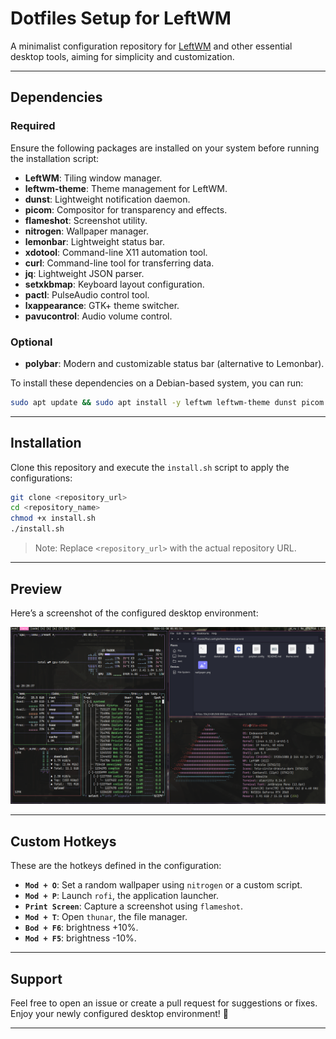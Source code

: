 # Dotfiles Setup for LeftWM

A minimalist configuration repository for [LeftWM](https://github.com/leftwm/leftwm) and other essential desktop tools, aiming for simplicity and customization.

---

## Dependencies

### Required
Ensure the following packages are installed on your system before running the installation script:

- **LeftWM**: Tiling window manager.
- **leftwm-theme**: Theme management for LeftWM.
- **dunst**: Lightweight notification daemon.
- **picom**: Compositor for transparency and effects.
- **flameshot**: Screenshot utility.
- **nitrogen**: Wallpaper manager.
- **lemonbar**: Lightweight status bar.
- **xdotool**: Command-line X11 automation tool.
- **curl**: Command-line tool for transferring data.
- **jq**: Lightweight JSON parser.
- **setxkbmap**: Keyboard layout configuration.
- **pactl**: PulseAudio control tool.
- **lxappearance**: GTK+ theme switcher.
- **pavucontrol**: Audio volume control.

### Optional
- **polybar**: Modern and customizable status bar (alternative to Lemonbar).

To install these dependencies on a Debian-based system, you can run:
```bash
sudo apt update && sudo apt install -y leftwm leftwm-theme dunst picom flameshot nitrogen lemonbar xdotool curl jq setxkbmap pactl lxappearance pavucontrol polybar
```

---

## Installation

Clone this repository and execute the `install.sh` script to apply the configurations:
```bash
git clone <repository_url>
cd <repository_name>
chmod +x install.sh
./install.sh
```

> Note: Replace `<repository_url>` with the actual repository URL.

---

## Preview

Here’s a screenshot of the configured desktop environment:

![Desktop Preview](assets/screen1.png)

---

## Custom Hotkeys

These are the hotkeys defined in the configuration:

- **`Mod + O`**: Set a random wallpaper using `nitrogen` or a custom script.
- **`Mod + P`**: Launch `rofi`, the application launcher.
- **`Print Screen`**: Capture a screenshot using `flameshot`.
- **`Mod + T`**: Open `thunar`, the file manager.
- **`Bod + F6`**: brightness +10%.
- **`Mod + F5`**: brightness -10%. 

---

## Support

Feel free to open an issue or create a pull request for suggestions or fixes. Enjoy your newly configured desktop environment! 🎉

---
